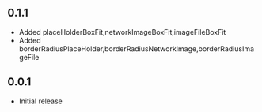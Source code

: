 
## 0.1.1

- Added placeHolderBoxFit,networkImageBoxFit,imageFileBoxFit
- Added borderRadiusPlaceHolder,borderRadiusNetworkImage,borderRadiusImageFile

## 0.0.1

- Initial release
